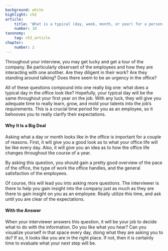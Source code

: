 ```yaml
---
background: white
highlight: ch2
article:
    title: 'What is a typical (day, week, month, or year) for a person in this job?'
    number: 10
taxonomy:
    tag: ch2_article
chapter:
    number: 2
---
```

Throughout your interview, you may get lucky and get a tour of the company. Be particularly observant of the employees and how they are interacting with one another. Are they diligent in their work? Are they standing around talking? Does there seem to be an urgency in the office?

All of these questions compound into one really big one: what does a typical day in the office look like? Hopefully, your typical day will be the same throughout your first year on the job. With any luck, they will give you adequate time to really learn, grow, and mold your talents into the job’s requirements. This is a crucial time period for you as an employee, so it behooves you to really clarify their expectations.

#### Why It Is a Big Deal
Asking what a day or month looks like in the office is important for a couple of reasons. First, it will give you a good look as to what your office life will be like every day. Also, it will give you an idea as to how the office life changes throughout the course of a year.

By asking this question, you should gain a pretty good overview of the pace of the office, the type of work the office handles, and the general satisfaction of the employees.

Of course, this will lead you into asking more questions. The interviewer is there to help you gain insight into the company just as much as they are there to gain insight on you as an employee. Really utilize this time, and ask until you are clear of the expectations.

#### With the Answer
When your interviewer answers this question, it will be your job to decide what to do with the information. Do you like what you hear? Can you visualize yourself in that space every day, doing what they are asking you to do? If so, it looks like you are in the right place. If not, then it is certainly time to evaluate what your next step will be.